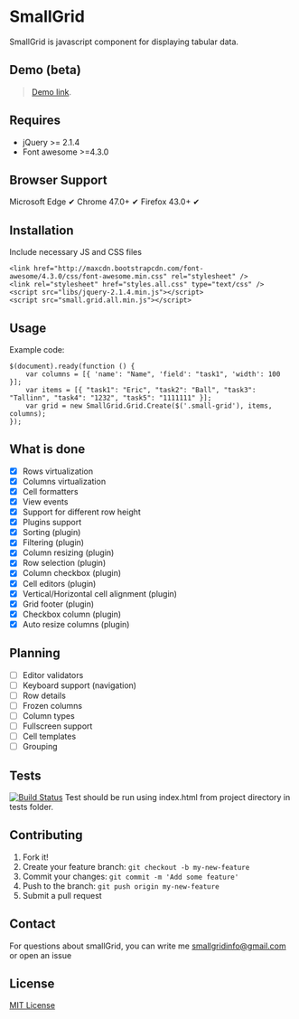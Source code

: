 # SmallGrid

SmallGrid is javascript component for displaying tabular data.

## Demo (beta)

> [Demo link](http://truehot.github.io/smallGrid/examples/example1.html).

## Requires

- jQuery >= 2.1.4
- Font awesome >=4.3.0

## Browser Support

Microsoft Edge ✔ 
Chrome 47.0+   ✔ 
Firefox 43.0+  ✔

## Installation

Include necessary JS and CSS files

<!-- -->

    <link href="http://maxcdn.bootstrapcdn.com/font-awesome/4.3.0/css/font-awesome.min.css" rel="stylesheet" />
    <link rel="stylesheet" href="styles.all.css" type="text/css" />
    <script src="libs/jquery-2.1.4.min.js"></script>
    <script src="small.grid.all.min.js"></script>

## Usage

Example code:

    $(document).ready(function () {
        var columns = [{ 'name': "Name", 'field': "task1", 'width': 100 }];
        var items = [{ "task1": "Eric", "task2": "Ball", "task3": "Tallinn", "task4": "1232", "task5": "1111111" }];
        var grid = new SmallGrid.Grid.Create($('.small-grid'), items, columns);
    });

## What is done

- [x] Rows virtualization
- [x] Columns virtualization
- [x] Cell formatters
- [x] View events
- [x] Support for different row height
- [x] Plugins support
- [x] Sorting (plugin)
- [x] Filtering (plugin)
- [x] Column resizing (plugin)
- [x] Row selection (plugin)
- [x] Column checkbox (plugin)
- [x] Cell editors (plugin)
- [x] Vertical/Horizontal cell alignment (plugin)
- [x] Grid footer (plugin)
- [x] Checkbox column (plugin)
- [x] Auto resize columns (plugin)

## Planning

- [ ] Editor validators
- [ ] Keyboard support (navigation)
- [ ] Row details 
- [ ] Frozen columns
- [ ] Column types
- [ ] Fullscreen support
- [ ] Cell templates
- [ ] Grouping

## Tests

[![Build Status](https://travis-ci.org/truehot/smallGrid.svg?branch=master)](https://travis-ci.org/truehot/smallGrid)
Test should be run using index.html from project directory in tests folder.

## Contributing

1. Fork it!
2. Create your feature branch: `git checkout -b my-new-feature`
3. Commit your changes: `git commit -m 'Add some feature'`
4. Push to the branch: `git push origin my-new-feature`
5. Submit a pull request

## Contact

For questions about smallGrid, you can write me smallgridinfo@gmail.com or open an issue

## License

[MIT License](https://github.com/truehot/smallGrid/blob/master/LICENSE.txt)
